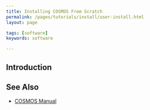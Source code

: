 ```yaml
---
title: Installing COSMOS From Scratch
permalink: /pages/tutorials/install/user-install.html
layout: page

tags: [software]
keywords: software

---
```



## Introduction





## See Also
* [COSMOS Manual](https://docs.google.com/document/d/19rqvtZeEMJzkEcsTlC4ojYUkN-3OcYLc6IqRXgDIQlI)
